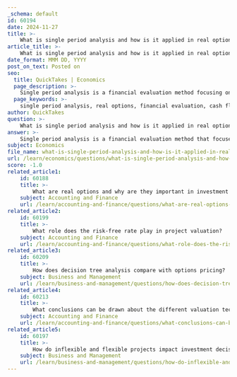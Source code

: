 ```yaml
---
_schema: default
id: 60194
date: 2024-11-27
title: >-
    What is single period analysis and how is it applied in real options?
article_title: >-
    What is single period analysis and how is it applied in real options?
date_format: MMM DD, YYYY
post_on_text: Posted on
seo:
  title: QuickTakes | Economics
  page_description: >-
    Single period analysis is a financial evaluation method focusing on cash flows over a one-year period, applied in real options to assess investment opportunities under uncertainty and flexibility in decision-making.
  page_keywords: >-
    single period analysis, real options, financial evaluation, cash flows, investment opportunities, flexibility, uncertainty, valuation, risk-neutral valuation, decision-making, present value, multi-period models
author: QuickTakes
question: >-
    What is single period analysis and how is it applied in real options?
answer: >-
    Single period analysis is a financial evaluation method that focuses on assessing the value of cash flows or investments over a single time period, typically one year. This approach simplifies the valuation process by assuming that the investment will generate returns only within that specified period, without considering future cash flows beyond it. \n\nIn the context of real options, single period analysis is particularly useful for evaluating investment opportunities that involve flexibility and decision-making under uncertainty. Real options analysis applies the principles of financial options to real assets, allowing investors to assess the value of having the option to make future decisions based on changing market conditions.\n\nWhen applying single period analysis in real options, the following key aspects are considered:\n\n1. **Valuation of Cash Flows**: The expected cash flows generated by the investment during the single period are discounted back to their present value. This is often done using a formula such as:\n   $$\n   P_0 = \frac{D_1}{(r - g)}\n   $$\n   where $ P_0 $ is the present value, $ D_1 $ is the expected cash flow, $ r $ is the discount rate, and $ g $ is the growth rate.\n\n2. **Risk-Neutral Valuation**: In many real options applications, especially when there is no replicating portfolio of traded assets, a preliminary discounted cash flow (DCF) valuation is performed to establish a baseline. This baseline is then adjusted for risk using risk-neutral probabilities to reflect the uncertainty of future cash flows.\n\n3. **Decision-Making Flexibility**: Single period analysis allows investors to evaluate the potential benefits of flexibility in their investment decisions. For example, an investor may have the option to delay, expand, or abandon a project based on market conditions, which can significantly affect the project's value.\n\n4. **Comparison with Multi-Period Models**: While single period analysis provides a straightforward approach, it is essential to recognize that it may yield similar results to multi-period models under certain conditions, particularly when the risk-free rate and market conditions remain constant.\n\nIn summary, single period analysis serves as a foundational tool in real options analysis, enabling investors to evaluate the immediate value of cash flows while considering the strategic flexibility that real options provide in uncertain environments.
subject: Economics
file_name: what-is-single-period-analysis-and-how-is-it-applied-in-real-options.md
url: /learn/economics/questions/what-is-single-period-analysis-and-how-is-it-applied-in-real-options
score: -1.0
related_article1:
    id: 60188
    title: >-
        What are real options and why are they important in investment analysis?
    subject: Accounting and Finance
    url: /learn/accounting-and-finance/questions/what-are-real-options-and-why-are-they-important-in-investment-analysis
related_article2:
    id: 60199
    title: >-
        What role does the risk-free rate play in project valuation?
    subject: Accounting and Finance
    url: /learn/accounting-and-finance/questions/what-role-does-the-riskfree-rate-play-in-project-valuation
related_article3:
    id: 60209
    title: >-
        How does decision tree analysis compare with options pricing?
    subject: Business and Management
    url: /learn/business-and-management/questions/how-does-decision-tree-analysis-compare-with-options-pricing
related_article4:
    id: 60213
    title: >-
        What conclusions can be drawn about the different valuation techniques?
    subject: Accounting and Finance
    url: /learn/accounting-and-finance/questions/what-conclusions-can-be-drawn-about-the-different-valuation-techniques
related_article5:
    id: 60197
    title: >-
        How do inflexible and flexible projects impact investment decisions?
    subject: Business and Management
    url: /learn/business-and-management/questions/how-do-inflexible-and-flexible-projects-impact-investment-decisions
---
```


&nbsp;